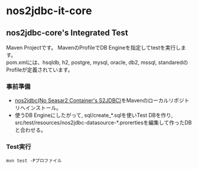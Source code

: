 # nos2jdbc-it-core
## nos2jdbc-core's Integrated Test
Maven Projectです。 MavenのProfileでDB Engineを指定してtestを実行します。   
pom.xmlには、hsqldb, h2, postgre, mysql, oracle, db2, mssql, standaredのProfileが定義されています。   
### 事前準備
* [nos2jdbc(No Seasar2 Container's S2JDBC)](https://github.com/ns2j/nos2jdbc)をMavenのローカルリポジトリへインストール。   
* 使うDB Engineにしたがって, sql/create_\*.sqlを使いTest DBを作り,
src/test/resources/nos2jdbc-datasource-\*.prorertiesを編集して作ったDBと合わせる。   
### Test実行
`mvn test -Pプロファイル`   
